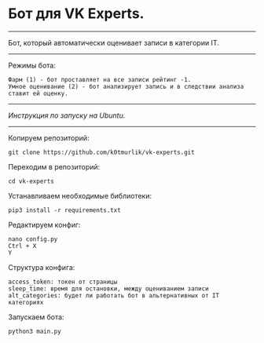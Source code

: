 # Бот для VK Experts.
___
Бот, который автоматически оценивает записи в категории IT.
___
Режимы бота:

    Фарм (1) - бот проставляет на все записи рейтинг -1.
    Умное оценивание (2) - бот анализирует запись и в следствии анализа ставит ей оценку.
   
___
<i>Инструкция по запуску на Ubuntu.</i>
___
Копируем репозиторий:
    
    git clone https://github.com/k0tmurlik/vk-experts.git

Переходим в репозиторий:

    cd vk-experts
    
Устанавливаем необходимые библиотеки:

    pip3 install -r requirements.txt
    
Редактируем конфиг:

    nano config.py
    Ctrl + X
    Y

Структура конфига:

    access_token: токен от страницы
    sleep_time: время для остановки, между оцениванием записи
    alt_categories: будет ли работать бот в альтернативных от IT категориях

    
Запускаем бота:

    python3 main.py
